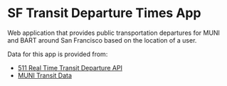 SF Transit Departure Times App
==============================

Web application that provides public transportation departures for MUNI and BART around San Francisco based on the location of a user.

Data for this app is provided from:
* [511 Real Time Transit Departure API](http://511.org/developer-resources_transit-api.asp)
* [MUNI Transit Data](http://www.sfmta.com/about-sfmta/reports/gtfs-transit-data)
